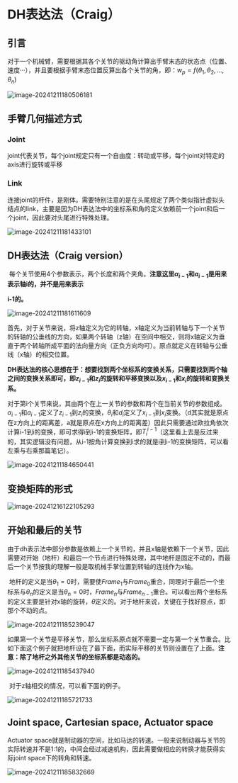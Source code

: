 # DH表达法（Craig）

## 引言

​	对于一个机械臂，需要根据其各个关节的驱动角计算出手臂末态的状态点（位置、速度···），并且要根据手臂末态位置反算出各个关节的角，即：$w_p=f(\theta_1, \theta_2,...,\theta_n)$

![image-20241211180506181](C:\Users\28609\AppData\Roaming\Typora\typora-user-images\image-20241211180506181.png)

## 手臂几何描述方式

### Joint

​	joint代表关节，每个joint规定只有一个自由度：转动或平移，每个joint对特定的axis进行旋转或平移

### Link

​	连接joint的杆件，是刚体。需要特别注意的是在头尾规定了两个类似指针虚拟头结点的link，主要是因为DH表达法中的坐标系和角的定义依赖前一个joint和后一个joint，因此要对头尾进行特殊处理。

![image-20241211181433101](C:\Users\28609\AppData\Roaming\Typora\typora-user-images\image-20241211181433101.png)

## DH表达法（Craig version）

​	每个关节使用4个参数表示，两个长度和两个夹角。**注意这里$\alpha_{i-1}$和$a_{i-1}$是用来表示轴i的，并不是用来表示**

**i-1的。**

![image-20241211181611609](C:\Users\28609\AppData\Roaming\Typora\typora-user-images\image-20241211181611609.png)

​	首先，对于关节来说，将z轴定义为它的转轴，x轴定义为当前转轴与下一个关节的转轴的公垂线的方向，如果两个转轴（z轴）在空间中相交，则将x轴定义为垂直于两个转轴所成平面的法向量方向（正负方向均可）。原点就定义在转轴与公垂线（x轴）的相交位置。

​	**DH表达法的核心思想在于：想要找到两个坐标系的变换关系，只需要找到两个轴之间的变换关系即可，即$z_{i-1}$和$z_i$的旋转和平移变换以及$x_{i-1}$和$x_i$的旋转和变换关系。**

​	对于第i个关节来说，其由两个在上一关节的参数和两个在当前关节的参数组成。$\alpha_{i-1}$和$a_{i-1}$定义了$z_{i-1}$到$z_i$的变换，$\theta_i$和$d_i$定义了$x_{i-1}$到$x_i$变换。（d其实就是原点在z方向上的距离差，a就是原点在x方向上的距离差）因此只需要通过欧拉角依次计算i-1到i的变换，即可求得i到i-1的变换矩阵，即$T_{i}^{i-1}$（这里看上去是反过来的，其实逻辑没有问题，从i-1按角计算变换到i求的就是i到i-1的变换矩阵，可以看左乘与右乘那篇笔记）。

![image-20241211184650441](C:\Users\28609\AppData\Roaming\Typora\typora-user-images\image-20241211184650441.png)

## 变换矩阵的形式

![image-20241216122105293](C:\Users\28609\AppData\Roaming\Typora\typora-user-images\image-20241216122105293.png)

## 开始和最后的关节

​	由于dh表示法中部分参数是依赖上一个关节的，并且x轴是依赖下一个关节，因此需要对开始（地杆）和最后一个节点进行特殊处理，其中地杆是固定不动的，而最后一个关节按我的理解一般是取机械手掌位置到转轴的连线作为x轴。

​	地杆的定义是当$\theta_1=0$时，需要使$Frame_1$与$Frame_0$重合，同理对于最后一个坐标系与$\theta_n$的定义是当$\theta_n=0$时，$Frame_n$与$Frame_{n-1}$重合。可以看出两个坐标系的定义主要是针对x轴的旋转，$\theta$定义的。对于地杆来说，关键在于找好原点，即那个不动的点。

![image-20241211185239047](C:\Users\28609\AppData\Roaming\Typora\typora-user-images\image-20241211185239047.png)

​	如果第一个关节是平移关节，那么坐标系原点就不需要一定与第一个关节重合。比如下面这个例子就把地杆设在了最下面，而实际平移的关节则设置在了上面。**注意：除了地杆之外其他关节的坐标系都是动态的。**

![image-20241211185437940](C:\Users\28609\AppData\Roaming\Typora\typora-user-images\image-20241211185437940.png)

​	对于z轴相交的情况，可以看下面的例子。

![image-20241211185721733](C:\Users\28609\AppData\Roaming\Typora\typora-user-images\image-20241211185721733.png)

## Joint space, Cartesian space, Actuator space

Actuator space就是制动器的空间，比如马达的转速。一般来说制动器与关节的实际转速并不是1:1的，中间会经过减速机构，因此需要做相应的转换才能获得实际joint space下的转角和转速。

![image-20241211185832669](C:\Users\28609\AppData\Roaming\Typora\typora-user-images\image-20241211185832669.png)